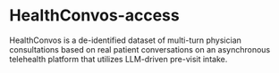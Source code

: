# HealthConvos-access
HealthConvos is a de-identified dataset of multi-turn physician consultations based on real patient conversations on an asynchronous telehealth platform that utilizes LLM-driven pre-visit intake.
